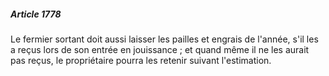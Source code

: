 ##### Article 1778

Le fermier sortant doit aussi laisser les pailles et engrais de l'année, s'il les a reçus lors de son entrée en jouissance ; et quand même il ne les aurait pas reçus, le propriétaire pourra les retenir suivant l'estimation.

